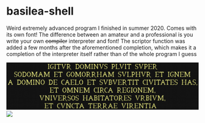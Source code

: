 # basilea-shell
Weird extremely advanced program I finished in summer 2020. Comes with its own font! The difference between an amateur and a professional is you write your own ~~compiler~~ interpreter and font!
The scriptor function was added a few months after the aforementioned completion, which makes it a completion of the interpreter itself rather than of the whole program I guess

![](https://raw.githubusercontent.com/Theophylactus/basilea-shell/main/text.png)
![](https://raw.githubusercontent.com/Theophylactus/basilea-shell/main/Leonhard_Euler.jpg)
